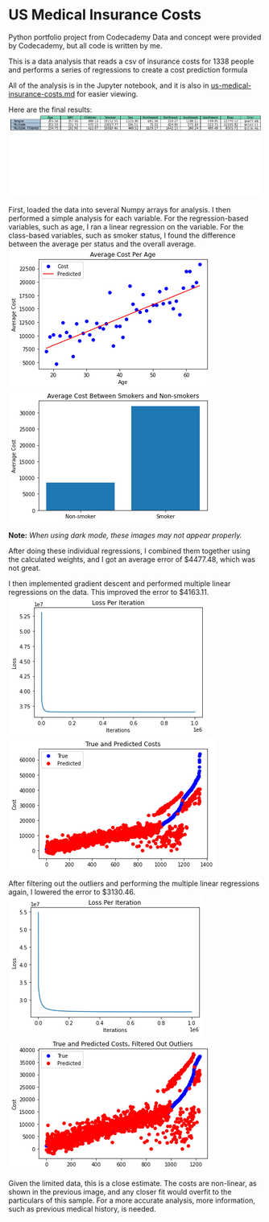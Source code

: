 # US Medical Insurance Costs

Python portfolio project from Codecademy
Data and concept were provided by Codecademy, but all code is written by me.

This is a data analysis that reads a csv of insurance costs for 1338 people and performs a series of regressions to create a cost prediction formula

All of the analysis is in the Jupyter notebook, and it is also in [us-medical-insurance-costs.md](us-medical-insurance-costs.md) for easier viewing.

Here are the final results:
![png](images/output_84_0.png)

First, loaded the data into several Numpy arrays for analysis.
I then performed a simple analysis for each variable. For the regression-based variables, such as age, I ran a linear regression on the variable. For the class-based variables, such as smoker status, I found the difference between the average per status and the overall average.
![png](images/output_25_0.png)
![png](images/output_41_0.png)

__Note:__ _When using dark mode, these images may not appear properly._

After doing these individual regressions, I combined them together using the calculated weights, and I got an average error of \$4477.48, which was not great.

I then implemented gradient descent and performed multiple linear regressions on the data. This improved the error to \$4163.11.
![png](images/output_75_0.png)
![png](images/output_76_0.png)

After filtering out the outliers and performing the multiple linear regressions again, I lowered the error to \$3130.46.
![png](images/output_81_0.png)
![png](images/output_82_0.png)

Given the limited data, this is a close estimate. The costs are non-linear, as shown in the previous image, and any closer fit would overfit to the particulars of this sample. For a more accurate analysis, more information, such as previous medical history, is needed.
